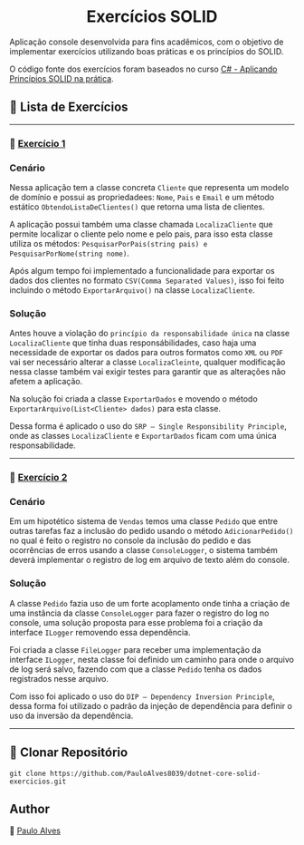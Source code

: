 <h1 align="center">Exercícios SOLID</h1>

Aplicação console desenvolvida para fins acadêmicos, com o objetivo de implementar exercícios utilizando boas práticas e os princípios do SOLID.

O código fonte dos exercícios foram baseados no curso [C# - Aplicando Princípios SOLID na prática](https://www.udemy.com/course/fullstack-vuejs-dotnetcore-efcore/).

## :blue_book: Lista de Exercícios

<hr>

### :book: [Exercício 1](https://github.com/PauloAlves8039/dotnet-core-solid-exercicios/tree/master/src/01-Exercicio) 

### **Cenário**
Nessa aplicação tem a classe concreta `Cliente` que representa um modelo de domínio e possui as propriedadees: `Nome`, `Pais` e `Email` e um método estático
`ObtendoListaDeClientes()` que retorna uma lista de clientes.

A aplicação possui também uma classe chamada `LocalizaCliente` que permite localizar o cliente pelo nome e pelo pais, para isso esta classe utiliza os métodos:
`PesquisarPorPais(string pais) e PesquisarPorNome(string nome)`.

Após algum tempo foi implementado a funcionalidade para exportar os dados dos clientes no formato `CSV(Comma Separated Values)`, isso foi feito incluindo o método
`ExportarArquivo()` na classe `LocalizaCliente`.

### **Solução**
Antes houve a violação do `princípio da responsabilidade única` na classe `LocalizaCliente` que tinha duas responsábilidades, caso haja uma necessidade de exportar os
dados para outros formatos como `XML` ou `PDF` vai ser necessário alterar a classe `LocalizaCleinte`, qualquer modificação nessa classe também vai exigir testes 
para garantir que as alterações não afetem a aplicação.

Na solução foi criada a classe `ExportarDados` e movendo o método `ExportarArquivo(List<Cliente> dados)` para esta classe.

Dessa forma é aplicado o uso do `SRP — Single Responsibility Principle`, onde as classes `LocalizaCliente` e `ExportarDados` ficam com uma única responsabilidade.

<hr>

### :book: [Exercício 2](https://github.com/PauloAlves8039/dotnet-core-solid-exercicios/tree/master/src/02-Exercicio)

### **Cenário**

Em um hipotético sistema de `Vendas` temos uma classe `Pedido` que entre outras tarefas faz a inclusão do pedido usando o método `AdicionarPedido()` no qual é feito
o registro no console da inclusão do pedido e das ocorrências de erros usando a classe `ConsoleLogger`, o sistema também deverá implementar o registro de log em 
arquivo de texto além do console.

### **Solução**

A classe `Pedido` fazia uso de um forte acoplamento onde tinha a criação de uma instância da classe `ConsoleLogger` para fazer o registro do log no console, 
uma solução proposta para esse problema foi a criação da interface `ILogger` removendo essa dependência.

Foi criada a classe `FileLogger` para receber uma implementação da interface `ILogger`, nesta classe foi definido um caminho para onde o arquivo de log 
será salvo, fazendo com que a classe `Pedido` tenha os dados registrados nesse arquivo.

Com isso foi aplicado o uso do `DIP — Dependency Inversion Principle`, dessa forma foi utilizado o padrão da injeção de dependência para definir o uso da 
inversão da dependência.

<hr>

## :floppy_disk: Clonar Repositório

`git clone https://github.com/PauloAlves8039/dotnet-core-solid-exercicios.git`

## Author
:boy: [Paulo Alves](https://github.com/PauloAlves8039)
